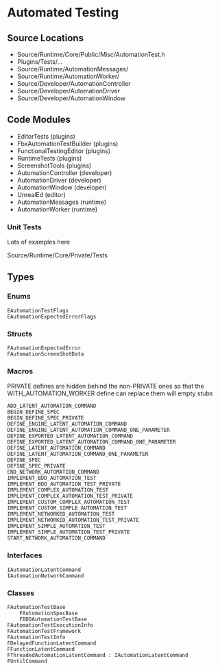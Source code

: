 # Automated Testing

## Source Locations

* Source/Runtime/Core/Public/Misc/AutomationTest.h
* Plugins/Tests/...
* Source/Runtime/AutomationMessages/
* Source/Runtime/AutomationWorker/
* Source/Developer/AutomationController
* Source/Developer/AutomationDriver
* Source/Developer/AutomationWindow

## Code Modules

* EditorTests (plugins)
* FbxAutomationTestBuilder (plugins)
* FunctionalTestingEditor (plugins)
* RuntimeTests (plugins)
* ScreenshotTools (plugins)
* AutomationController (developer)
* AutomationDriver (developer)
* AutomationWindow (developer)
* UnrealEd (editor)
* AutomationMessages (runtime)
* AutomationWorker (runtime)


### Unit Tests

Lots of examples here

Source/Runtime/Core/Private/Tests

### 

## Types

### Enums
```
EAutomationTestFlags
EAutomationExpectedErrorFlags
```
### Structs
```
FAutomationExpectedError
FAutomationScreenShotData
```
### Macros

PRIVATE defines are hidden behind the non-PRIVATE ones so that the WITH_AUTOMATION_WORKER define can replace them will empty stubs
```
ADD_LATENT_AUTOMATION_COMMAND
BEGIN_DEFINE_SPEC
BEGIN_DEFINE_SPEC_PRIVATE
DEFINE_ENGINE_LATENT_AUTOMATION_COMMAND
DEFINE_ENGINE_LATENT_AUTOMATION_COMMAND_ONE_PARAMETER
DEFINE_EXPORTED_LATENT_AUTOMATION_COMMAND
DEFINE_EXPORTED_LATENT_AUTOMATION_COMMAND_ONE_PARAMETER
DEFINE_LATENT_AUTOMATION_COMMAND
DEFINE_LATENT_AUTOMATION_COMMAND_ONE_PARAMETER
DEFINE_SPEC
DEFINE_SPEC_PRIVATE
END_NETWORK_AUTOMATION_COMMAND
IMPLEMENT_BDD_AUTOMATION_TEST
IMPLEMENT_BDD_AUTOMATION_TEST_PRIVATE
IMPLEMENT_COMPLEX_AUTOMATION_TEST
IMPLEMENT_COMPLEX_AUTOMATION_TEST_PRIVATE
IMPLEMENT_CUSTOM_COMPLEX_AUTOMATION_TEST
IMPLEMENT_CUSTOM_SIMPLE_AUTOMATION_TEST
IMPLEMENT_NETWORKED_AUTOMATION_TEST
IMPLEMENT_NETWORKED_AUTOMATION_TEST_PRIVATE
IMPLEMENT_SIMPLE_AUTOMATION_TEST
IMPLEMENT_SIMPLE_AUTOMATION_TEST_PRIVATE
START_NETWORK_AUTOMATION_COMMAND
```
### Interfaces
```
IAutomationLatentCommand
IAutomationNetworkCommand
```
### Classes
```
FAutomationTestBase
	FAutomationSpecBase
	FBDDAutomationTestBase
FAutomationTestExecutionInfo
FAutomationTestFramework
FAutomationTestInfo
FDelayedFunctionLatentCommand
FFunctionLatentCommand
FThreadedAutomationLatentCommand : IAutomationLatentCommand
FUntilCommand
```

